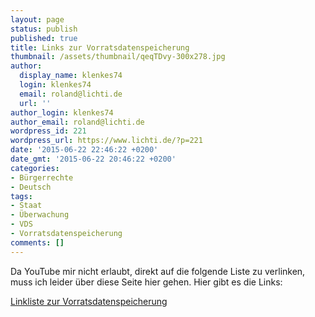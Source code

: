 ```yaml
---
layout: page
status: publish
published: true
title: Links zur Vorratsdatenspeicherung
thumbnail: /assets/thumbnail/qeqTDvy-300x278.jpg
author:
  display_name: klenkes74
  login: klenkes74
  email: roland@lichti.de
  url: ''
author_login: klenkes74
author_email: roland@lichti.de
wordpress_id: 221
wordpress_url: https://www.lichti.de/?p=221
date: '2015-06-22 22:46:22 +0200'
date_gmt: '2015-06-22 20:46:22 +0200'
categories:
- Bürgerrechte
- Deutsch
tags:
- Staat
- Überwachung
- VDS
- Vorratsdatenspeicherung
comments: []
---
```

<p>Da YouTube mir nicht erlaubt, direkt auf die folgende Liste zu verlinken, muss ich leider über diese Seite hier gehen. Hier gibt es die Links:</p>
<p><a href="http://www.eaid-berlin.de/?page_id=684">Linkliste zur Vorratsdatenspeicherung</a></p>
